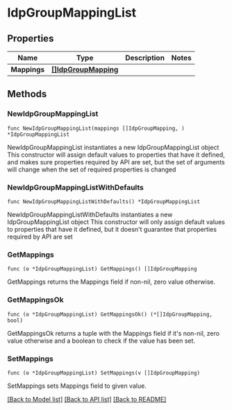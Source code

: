# IdpGroupMappingList

## Properties

Name | Type | Description | Notes
------------ | ------------- | ------------- | -------------
**Mappings** | [**[]IdpGroupMapping**](IdpGroupMapping.md) |  | 

## Methods

### NewIdpGroupMappingList

`func NewIdpGroupMappingList(mappings []IdpGroupMapping, ) *IdpGroupMappingList`

NewIdpGroupMappingList instantiates a new IdpGroupMappingList object
This constructor will assign default values to properties that have it defined,
and makes sure properties required by API are set, but the set of arguments
will change when the set of required properties is changed

### NewIdpGroupMappingListWithDefaults

`func NewIdpGroupMappingListWithDefaults() *IdpGroupMappingList`

NewIdpGroupMappingListWithDefaults instantiates a new IdpGroupMappingList object
This constructor will only assign default values to properties that have it defined,
but it doesn't guarantee that properties required by API are set

### GetMappings

`func (o *IdpGroupMappingList) GetMappings() []IdpGroupMapping`

GetMappings returns the Mappings field if non-nil, zero value otherwise.

### GetMappingsOk

`func (o *IdpGroupMappingList) GetMappingsOk() (*[]IdpGroupMapping, bool)`

GetMappingsOk returns a tuple with the Mappings field if it's non-nil, zero value otherwise
and a boolean to check if the value has been set.

### SetMappings

`func (o *IdpGroupMappingList) SetMappings(v []IdpGroupMapping)`

SetMappings sets Mappings field to given value.



[[Back to Model list]](../README.md#documentation-for-models) [[Back to API list]](../README.md#documentation-for-api-endpoints) [[Back to README]](../README.md)


